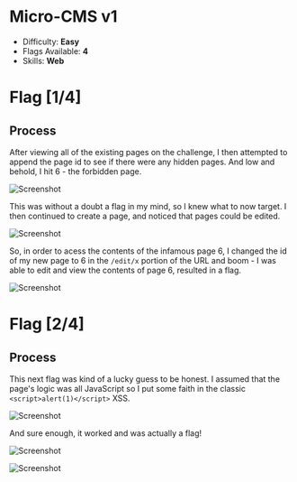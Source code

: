 # Micro-CMS v1

* Difficulty: **Easy**
* Flags Available: **4**
* Skills: **Web**

# Flag [1/4]

## Process

After viewing all of the existing pages on the challenge, I then attempted to append the page id to see if there were any hidden pages. And low and behold, I hit 6 - the forbidden page.

![Screenshot](https://i.imgur.com/qD93Eri.png)

This was without a doubt a flag in my mind, so I knew what to now target. I then continued to create a page, and noticed that pages could be edited. 

![Screenshot](https://i.imgur.com/kFNq3rq.png)

So, in order to acess the contents of the infamous page 6, I changed the id of my new page to 6 in the ```/edit/x``` portion of the URL and boom - I was able to edit and view the contents of page 6, resulted in a flag.

![Screenshot](https://i.imgur.com/v3QbMYQ.png)

# Flag [2/4]

## Process

This next flag was kind of a lucky guess to be honest. I assumed that the page's logic was all JavaScript so I put some faith in the classic ```<script>alert(1)</script>``` XSS.

![Screenshot](https://i.imgur.com/v3QbMYQ.png)

And sure enough, it worked and was actually a flag!

![Screenshot](https://i.imgur.com/u8nwPbB.png)

![Screenshot](https://i.imgur.com/Jx4oj9w.png)
